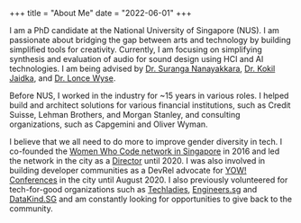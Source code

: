 +++
title = "About Me"
date = "2022-06-01"
+++

I am a PhD candidate at the National University of Singapore (NUS). I am passionate about bridging the gap between arts and technology by building simplified tools for creativity. Currently, I am focusing on simplifying synthesis and evaluation of audio for sound design using HCI and AI technologies. I am being advised by [Dr. Suranga Nanayakkara](https://suranga.info/), [Dr. Kokil Jaidka](https://kokiljaidka.wordpress.com/), and [Dr. Lonce Wyse](https://lonce.org/). 

Before NUS, I worked in the industry for ~15 years in various roles. I helped build and architect solutions for various financial institutions, such as Credit Suisse, Lehman Brothers, and Morgan Stanley, and consulting organizations, such as Capgemini and Oliver Wyman. 

I believe that we all need to do more to improve gender diversity in tech. I co-founded the [Women Who Code network in Singapore](https://womenwhocode.com/singapore) in 2016 and led the network in the city as a [Director](https://str.sg/UaDP) until 2020. I was also involved in building developer communities as a DevRel advocate for [YOW! Conferences](https://yowconference.com/) in the city until August 2020. I also previously volunteered for tech-for-good organizations such as [Techladies](https://techladies.co/), [Engineers.sg](https://techladies.co/) and [DataKind.SG](https://www.datakind.org/blog/datadiving-with-datakind-singapore) and am constantly looking for opportunities to give back to the community. 
